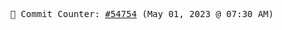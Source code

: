 <p align="center">
    <samp>
        📮 Commit Counter: <a href="https://github.com/Javascript-void0/Javascript-void0/commits/main">#54754</a> (May 01, 2023 @ 07:30 AM)
    </samp>
</p>